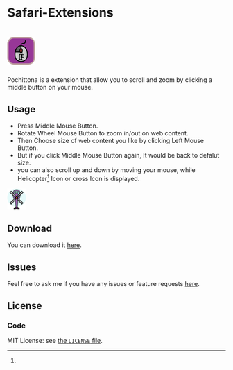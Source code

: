 Safari-Extensions
=================

# ![Pochittona logo](https://raw.githubusercontent.com/kwrsin/Pochittona/master/Pochittona.safariextension/Icon.png)

Pochittona is a extension that allow you to scroll and zoom by clicking a middle button on your mouse.

Usage
------

* Press Middle Mouse Button.
* Rotate Wheel Mouse Button to zoom in/out on web content.
* Then Choose size of web content you like by clicking Left Mouse Button.
* But if you click Middle Mouse Button again, It would be back to defalut size.
* you can also scroll up and down by moving your mouse, while Helicopter[^1] Icon or cross Icon is displayed.


[^1]:

![Pochittona Icon](https://raw.githubusercontent.com/kwrsin/Pochittona/master/Pochittona.safariextension/Images/icon_mouse.png)


Download
------

You can download it [here](http://www.geocities.jp/kwrsin/Safari_Extensions/Pochittona.safariextz).


Issues
------

Feel free to ask me if you have any issues or feature requests [here](https://github.com/kwrsin/Pochittona/issues).


License
------
### Code

MIT License: see [the `LICENSE` file](https://github.com/kwrsin/Pochittona/blob/master/LICENSE).
